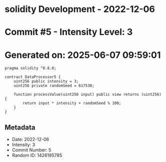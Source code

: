 ﻿# solidity Development - 2022-12-06
# Commit #5 - Intensity Level: 3
# Generated on: 2025-06-07 09:59:01
```solidity
pragma solidity ^0.8.0;

contract DataProcessor5 {
    uint256 public intensity = 3;
    uint256 private randomSeed = 617538;

    function processValue(uint256 input) public view returns (uint256) {
        return input * intensity + randomSeed % 100;
    }
}
```
## Metadata
- Date: 2022-12-06
- Intensity: 3
- Commit Number: 5
- Random ID: 1426195785
